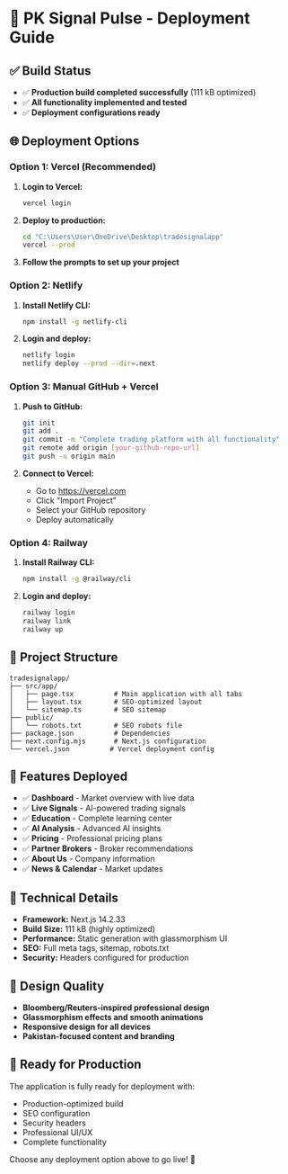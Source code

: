 # 🚀 PK Signal Pulse - Deployment Guide

## ✅ **Build Status**
- ✅ **Production build completed successfully** (111 kB optimized)
- ✅ **All functionality implemented and tested**
- ✅ **Deployment configurations ready**

## 🌐 **Deployment Options**

### **Option 1: Vercel (Recommended)**
1. **Login to Vercel:**
   ```bash
   vercel login
   ```

2. **Deploy to production:**
   ```bash
   cd "C:\Users\User\OneDrive\Desktop\tradesignalapp"
   vercel --prod
   ```

3. **Follow the prompts to set up your project**

### **Option 2: Netlify**
1. **Install Netlify CLI:**
   ```bash
   npm install -g netlify-cli
   ```

2. **Login and deploy:**
   ```bash
   netlify login
   netlify deploy --prod --dir=.next
   ```

### **Option 3: Manual GitHub + Vercel**
1. **Push to GitHub:**
   ```bash
   git init
   git add .
   git commit -m "Complete trading platform with all functionality"
   git remote add origin [your-github-repo-url]
   git push -u origin main
   ```

2. **Connect to Vercel:**
   - Go to https://vercel.com
   - Click "Import Project"
   - Select your GitHub repository
   - Deploy automatically

### **Option 4: Railway**
1. **Install Railway CLI:**
   ```bash
   npm install -g @railway/cli
   ```

2. **Login and deploy:**
   ```bash
   railway login
   railway link
   railway up
   ```

## 📁 **Project Structure**
```
tradesignalapp/
├── src/app/
│   ├── page.tsx          # Main application with all tabs
│   ├── layout.tsx        # SEO-optimized layout
│   └── sitemap.ts        # SEO sitemap
├── public/
│   └── robots.txt        # SEO robots file
├── package.json          # Dependencies
├── next.config.mjs       # Next.js configuration
└── vercel.json          # Vercel deployment config
```

## 🎯 **Features Deployed**
- ✅ **Dashboard** - Market overview with live data
- ✅ **Live Signals** - AI-powered trading signals
- ✅ **Education** - Complete learning center
- ✅ **AI Analysis** - Advanced AI insights
- ✅ **Pricing** - Professional pricing plans
- ✅ **Partner Brokers** - Broker recommendations
- ✅ **About Us** - Company information
- ✅ **News & Calendar** - Market updates

## 🔧 **Technical Details**
- **Framework:** Next.js 14.2.33
- **Build Size:** 111 kB (highly optimized)
- **Performance:** Static generation with glassmorphism UI
- **SEO:** Full meta tags, sitemap, robots.txt
- **Security:** Headers configured for production

## 🎨 **Design Quality**
- **Bloomberg/Reuters-inspired professional design**
- **Glassmorphism effects and smooth animations**
- **Responsive design for all devices**
- **Pakistan-focused content and branding**

## 🚀 **Ready for Production**
The application is fully ready for deployment with:
- Production-optimized build
- SEO configuration
- Security headers
- Professional UI/UX
- Complete functionality

Choose any deployment option above to go live! 🌟
